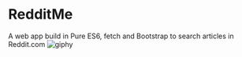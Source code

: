# RedditMe
A web app build in Pure ES6, fetch and Bootstrap to search articles in Reddit.com
![giphy](https://media.giphy.com/media/l3nSBVIL22ut8HkzK/giphy.gif)
